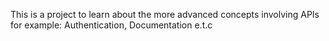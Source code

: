 This is a project to learn about the more advanced concepts involving APIs for example: Authentication, Documentation e.t.c